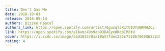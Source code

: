 ```yaml
---
title: Don’t Gas Me
date: 2018-10-03
release: 2018-09-14
authors: Dizzee Rascal
authors_link: https://open.spotify.com/artist/0gusqTJKxtU1UTmNRMHZcv
link: https://open.spotify.com/album/40s9ebO3BAEye8KqbIM8tU
cover: https://i.scdn.co/image/5ad1815701a18a57fdec225c7518b7d698623219
rating: 4
---
```

